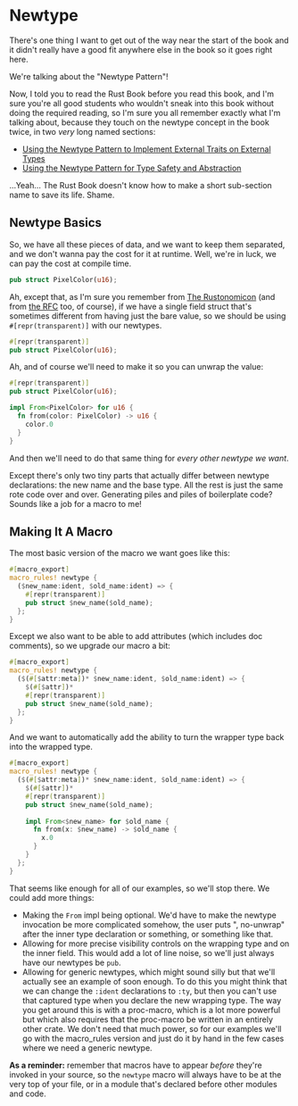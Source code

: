 # Newtype

There's one thing I want to get out of the way near the start of the book and it
didn't really have a good fit anywhere else in the book so it goes right here.

We're talking about the "Newtype Pattern"!

Now, I told you to read the Rust Book before you read this book, and I'm sure
you're all good students who wouldn't sneak into this book without doing the
required reading, so I'm sure you all remember exactly what I'm talking about,
because they touch on the newtype concept in the book twice, in two _very_ long
named sections:

* [Using the Newtype Pattern to Implement External Traits on External
  Types](https://doc.rust-lang.org/book/ch19-03-advanced-traits.html#using-the-newtype-pattern-to-implement-external-traits-on-external-types)
* [Using the Newtype Pattern for Type Safety and
  Abstraction](https://doc.rust-lang.org/book/ch19-04-advanced-types.html#using-the-newtype-pattern-for-type-safety-and-abstraction)

...Yeah... The Rust Book doesn't know how to make a short sub-section name to
save its life. Shame.

## Newtype Basics

So, we have all these pieces of data, and we want to keep them separated, and we
don't wanna pay the cost for it at runtime. Well, we're in luck, we can pay the
cost at compile time.

```rust
pub struct PixelColor(u16);
```

Ah, except that, as I'm sure you remember from [The
Rustonomicon](https://doc.rust-lang.org/nomicon/other-reprs.html#reprtransparent)
(and from [the
RFC](https://github.com/rust-lang/rfcs/blob/master/text/1758-repr-transparent.md)
too, of course), if we have a single field struct that's sometimes different
from having just the bare value, so we should be using `#[repr(transparent)]`
with our newtypes.

```rust
#[repr(transparent)]
pub struct PixelColor(u16);
```

Ah, and of course we'll need to make it so you can unwrap the value:

```rust
#[repr(transparent)]
pub struct PixelColor(u16);

impl From<PixelColor> for u16 {
  fn from(color: PixelColor) -> u16 {
    color.0
  }
}
```

And then we'll need to do that same thing for _every other newtype we want_.

Except there's only two tiny parts that actually differ between newtype
declarations: the new name and the base type. All the rest is just the same rote
code over and over. Generating piles and piles of boilerplate code? Sounds like
a job for a macro to me!

## Making It A Macro

The most basic version of the macro we want goes like this:

```rust
#[macro_export]
macro_rules! newtype {
  ($new_name:ident, $old_name:ident) => {
    #[repr(transparent)]
    pub struct $new_name($old_name);
  };
}
```

Except we also want to be able to add attributes (which includes doc comments),
so we upgrade our macro a bit:

```rust
#[macro_export]
macro_rules! newtype {
  ($(#[$attr:meta])* $new_name:ident, $old_name:ident) => {
    $(#[$attr])*
    #[repr(transparent)]
    pub struct $new_name($old_name);
  };
}
```

And we want to automatically add the ability to turn the wrapper type back into
the wrapped type.

```rust
#[macro_export]
macro_rules! newtype {
  ($(#[$attr:meta])* $new_name:ident, $old_name:ident) => {
    $(#[$attr])*
    #[repr(transparent)]
    pub struct $new_name($old_name);
    
    impl From<$new_name> for $old_name {
      fn from(x: $new_name) -> $old_name {
        x.0
      }
    }
  };
}
```

That seems like enough for all of our examples, so we'll stop there. We could
add more things:

* Making the `From` impl being optional. We'd have to make the newtype
  invocation be more complicated somehow, the user puts ", no-unwrap" after the
  inner type declaration or something, or something like that.
* Allowing for more precise visibility controls on the wrapping type and on the
  inner field. This would add a lot of line noise, so we'll just always have our
  newtypes be `pub`.
* Allowing for generic newtypes, which might sound silly but that we'll actually
  see an example of soon enough. To do this you might think that we can change
  the `:ident` declarations to `:ty`, but then you can't use that captured type
  when you declare the new wrapping type. The way you get around this is with a
  proc-macro, which is a lot more powerful but which also requires that the
  proc-macro be written in an entirely other crate. We don't need that much
  power, so for our examples we'll go with the macro_rules version and just do
  it by hand in the few cases where we need a generic newtype.

**As a reminder:** remember that macros have to appear _before_ they're invoked in
your source, so the `newtype` macro will always have to be at the very top of
your file, or in a module that's declared before other modules and code.

